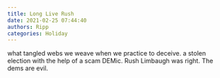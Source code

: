 ```yaml
---
title: Long Live Rush
date: 2021-02-25 07:44:40
authors: Ripp
categories: Holiday
---
```


 what tangled webs we weave when we practice to deceive. a stolen election with the help of a scam DEMic.
Rush Limbaugh was right. The dems are evil.
